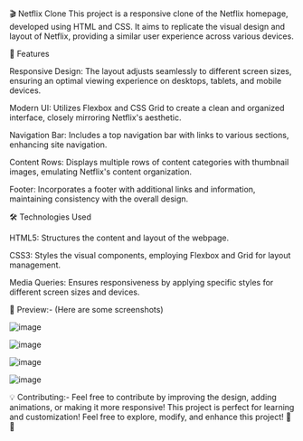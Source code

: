 🎬 Netflix Clone
This project is a responsive clone of the Netflix homepage, developed using HTML and CSS. It aims to replicate the visual design and layout of Netflix, providing a similar user experience across various devices.

🌟 Features

Responsive Design: The layout adjusts seamlessly to different screen sizes, ensuring an optimal viewing experience on desktops, tablets, and mobile devices.

Modern UI: Utilizes Flexbox and CSS Grid to create a clean and organized interface, closely mirroring Netflix's aesthetic.

Navigation Bar: Includes a top navigation bar with links to various sections, enhancing site navigation.

Content Rows: Displays multiple rows of content categories with thumbnail images, emulating Netflix's content organization.

Footer: Incorporates a footer with additional links and information, maintaining consistency with the overall design.

🛠️ Technologies Used

HTML5: Structures the content and layout of the webpage.

CSS3: Styles the visual components, employing Flexbox and Grid for layout management.

Media Queries: Ensures responsiveness by applying specific styles for different screen sizes and devices.

📸 Preview:-
(Here are some screenshots)

![image](https://github.com/user-attachments/assets/4449c781-cd2f-4ebc-9bef-71771f4500d6)

![image](https://github.com/user-attachments/assets/b2c2bd22-c740-4f27-a9cc-ec46d7ad1608)

![image](https://github.com/user-attachments/assets/005d46a2-cdc6-48fc-9ec0-1462a635a2ad)

![image](https://github.com/user-attachments/assets/b5697373-5e89-4e8b-b854-fd68b4127e39)

💡 Contributing:-
Feel free to contribute by improving the design, adding animations, or making it more responsive!
This project is perfect for learning and customization! 
Feel free to explore, modify, and enhance this project! 🚀✨





